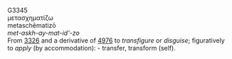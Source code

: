 <body>
  <p>G3345<br>  μετασχηματίζω  <br> metaschēmatizō  <br><i>met-askh-ay-mat-id‘-zo </i><br>From <a href="g3326.htm">3326</a> and a derivative of <a href="g4976.htm">4976</a>  to <i>transfigure</i> or <i>disguise</i>; figuratively to <i>apply</i> (by accommodation): - transfer, transform (self).<br></p>
 </body>